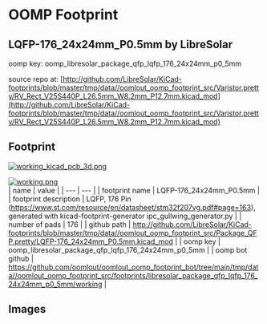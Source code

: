 # OOMP Footprint  
## LQFP-176_24x24mm_P0.5mm  by LibreSolar  
  
oomp key: oomp_libresolar_package_qfp_lqfp_176_24x24mm_p0_5mm  
  
source repo at: [http://github.com/LibreSolar/KiCad-footprints/blob/master/tmp/data//oomlout_oomp_footprint_src/Varistor.pretty/RV_Rect_V25S440P_L26.5mm_W8.2mm_P12.7mm.kicad_mod](http://github.com/LibreSolar/KiCad-footprints/blob/master/tmp/data//oomlout_oomp_footprint_src/Varistor.pretty/RV_Rect_V25S440P_L26.5mm_W8.2mm_P12.7mm.kicad_mod)  
## Footprint  
  
[![working_kicad_pcb_3d.png](working_kicad_pcb_3d_600.png)](working_kicad_pcb_3d.png)  
  
[![working.png](working_600.png)](working.png)  
| name | value | 
| --- | --- | 
| footprint name | LQFP-176_24x24mm_P0.5mm | 
| footprint description | LQFP, 176 Pin (https://www.st.com/resource/en/datasheet/stm32f207vg.pdf#page=163), generated with kicad-footprint-generator ipc_gullwing_generator.py | 
| number of pads | 176 | 
| github path | http://github.com/LibreSolar/KiCad-footprints/blob/master/tmp/data//oomlout_oomp_footprint_src/Package_QFP.pretty/LQFP-176_24x24mm_P0.5mm.kicad_mod | 
| oomp key | oomp_libresolar_package_qfp_lqfp_176_24x24mm_p0_5mm | 
| oomp bot github | https://github.com/oomlout/oomlout_oomp_footprint_bot/tree/main/tmp/data//oomlout_oomp_footprint_src/footprints/libresolar_package_qfp_lqfp_176_24x24mm_p0_5mm/working | 
## Images  
